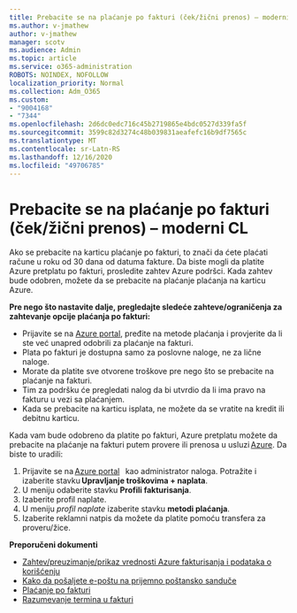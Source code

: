 ```yaml
---
title: Prebacite se na plaćanje po fakturi (ček/žični prenos) – moderni CL
ms.author: v-jmathew
author: v-jmathew
manager: scotv
ms.audience: Admin
ms.topic: article
ms.service: o365-administration
ROBOTS: NOINDEX, NOFOLLOW
localization_priority: Normal
ms.collection: Adm_O365
ms.custom:
- "9004168"
- "7344"
ms.openlocfilehash: 2d6dc0edc716c45b2719865e4bdc0527d339fa5f
ms.sourcegitcommit: 3599c82d3274c48b039831aeafefc16b9df7565c
ms.translationtype: MT
ms.contentlocale: sr-Latn-RS
ms.lasthandoff: 12/16/2020
ms.locfileid: "49706785"
---
```

# <a name="switch-to-invoice-pay-checkwire-transfer---modern-cl"></a>Prebacite se na plaćanje po fakturi (ček/žični prenos) – moderni CL

Ako se prebacite na karticu plaćanje po fakturi, to znači da ćete plaćati račune u roku od 30 dana od datuma fakture. Da biste mogli da platite Azure pretplatu po fakturi, prosledite zahtev Azure podršci. Kada zahtev bude odobren, možete da se prebacite na plaćanje plaćanja na karticu Azure.

**Pre nego što nastavite dalje, pregledajte sledeće zahteve/ograničenja za zahtevanje opcije plaćanja po fakturi:**

- Prijavite se na [Azure portal](https://portal.azure.com/), pređite na metode plaćanja i provjerite da li ste već unapred odobrili za plaćanje na fakturi.
- Plata po fakturi je dostupna samo za poslovne naloge, ne za lične naloge.
- Morate da platite sve otvorene troškove pre nego što se prebacite na plaćanje na fakturi.
- Tim za podršku će pregledati nalog da bi utvrdio da li ima pravo na fakturu u vezi sa plaćanjem.
- Kada se prebacite na karticu isplata, ne možete da se vratite na kredit ili debitnu karticu.

Kada vam bude odobreno da platite po fakturi, Azure pretplatu možete da prebacite na plaćanje na fakturi putem provere ili prenosa u usluzi [Azure](https://portal.azure.com/).
Da biste to uradili:

1. Prijavite se na [Azure portal](https://portal.azure.com/)   kao administrator naloga. Potražite i izaberite stavku **Upravljanje troškovima + naplata**.
2. U meniju odaberite stavku **Profili fakturisanja**.
3. Izaberite profil naplate.
4. U meniju *profil naplate* izaberite stavku **metodi plaćanja**.
5. Izaberite reklamni natpis da možete da platite pomoću transfera za proveru/žice.

**Preporučeni dokumenti**

- [Zahtev/preuzimanje/prikaz vrednosti Azure fakturisanja i podataka o korišćenju](https://docs.microsoft.com/azure/billing/billing-download-azure-invoice-daily-usage-date)
- [Kako da pošaljete e-poštu na prijemno poštansko sanduče](https://docs.microsoft.com/azure/billing/billing-download-azure-invoice-daily-usage-date)
- [Plaćanje po fakturi](https://docs.microsoft.com/azure/billing/billing-how-to-pay-by-invoice)
- [Razumevanje termina u fakturi](https://docs.microsoft.com/azure/billing/billing-understand-your-invoice)
